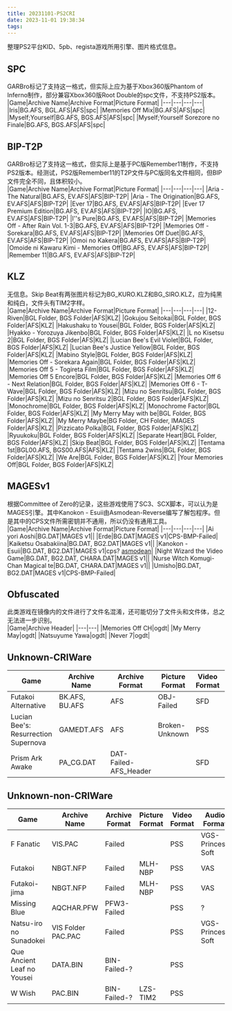 ```yaml
---
title: 20231101-PS2CRI
date: 2023-11-01 19:38:34
tags:
---
```

整理PS2平台KID、5pb、regista游戏所用引擎、图片格式信息。
## SPC
GARBro标记了支持这一格式，但实际上应为基于Xbox360版Phantom of Inferno制作，部分兼容Xbox360版Root Double的spc文件，不支持PS2版本。  
|Game|Archive Name|Archive Format|Picture Format|
|---|---|---|---|
|Iris|BG.AFS, BGL.AFS|AFS|spc|
|Memories Off Mix|BG.AFS|AFS|spc|
|Myself;Yourself|BG.AFS, BGS.AFS|AFS|spc|
|Myself;Yourself Sorezore no Finale|BG.AFS, BGS.AFS|AFS|spc|
## BIP-T2P
GARBro标记了支持这一格式，但实际上是基于PC版Remember11制作，不支持PS2版本。经测试，PS2版Remember11的T2P文件与PC版同名文件相同，但BIP文件完全不同，且体积较小。  
|Game|Archive Name|Archive Format|Picture Format|
|---|---|---|---|
|Aria - The Natural|BG.AFS, EV.AFS|AFS|BIP-T2P|
|Aria - The Origination|BG.AFS, EV.AFS|AFS|BIP-T2P|
|Ever 17|BG.AFS, EV.AFS|AFS|BIP-T2P|
|Ever 17 Premium Edition|BG.AFS, EV.AFS|AFS|BIP-T2P|
|IO|BG.AFS, EV.AFS|AFS|BIP-T2P|
|I''s Pure|BG.AFS, EV.AFS|AFS|BIP-T2P|
|Memories Off - After Rain Vol. 1-3|BG.AFS, EV.AFS|AFS|BIP-T2P|
|Memories Off - Sorekara|BG.AFS, EV.AFS|AFS|BIP-T2P|
|Memories Off Duet|BG.AFS, EV.AFS|AFS|BIP-T2P|
|Omoi no Kakera|BG.AFS, EV.AFS|AFS|BIP-T2P|
|Omoide ni Kawaru Kimi - Memories Off|BG.AFS, EV.AFS|AFS|BIP-T2P|
|Remember 11|BG.AFS, EV.AFS|AFS|BIP-T2P|
## KLZ
无信息。Skip Beat有两张图片标记为BG_KURO.KLZ和BG_SIRO.KLZ，应为纯黑和纯白，文件头有TIM2字样。  
|Game|Archive Name|Archive Format|Picture Format|
|---|---|---|---|
|12-Riven|BGL Folder, BGS Folder|AFS|KLZ|
|Gokujou Seitokai|BGL Folder, BGS Folder|AFS|KLZ|
|Hakushaku to Yousei|BGL Folder, BGS Folder|AFS|KLZ|
|Hyakko - Yorozuya Jikenbo|BGL Folder, BGS Folder|AFS|KLZ|
|L no Kisetsu 2|BGL Folder, BGS Folder|AFS|KLZ|
|Lucian Bee's Evil Violet|BGL Folder, BGS Folder|AFS|KLZ|
|Lucian Bee's Justice Yellow|BGL Folder, BGS Folder|AFS|KLZ|
|Mabino Style|BGL Folder, BGS Folder|AFS|KLZ|
|Memories Off - Sorekara Again|BGL Folder, BGS Folder|AFS|KLZ|
|Memories Off 5 - Togireta Film|BGL Folder, BGS Folder|AFS|KLZ|
|Memories Off 5 Encore|BGL Folder, BGS Folder|AFS|KLZ|
|Memories Off 6 - Next Relation|BGL Folder, BGS Folder|AFS|KLZ|
|Memories Off 6 - T-Wave|BGL Folder, BGS Folder|AFS|KLZ|
|Mizu no Senritsu|BGL Folder, BGS Folder|AFS|KLZ|
|Mizu no Senritsu 2|BGL Folder, BGS Folder|AFS|KLZ|
|Monochrome|BGL Folder, BGS Folder|AFS|KLZ|
|Monochrome Factor|BGL Folder, BGS Folder|AFS|KLZ|
|My Merry May with be|BGL Folder, BGS Folder|AFS|KLZ|
|My Merry Maybe|BG Folder, CH Folder, IMAGES Folder|AFS|KLZ|
|Pizzicato Polka|BGL Folder, BGS Folder|AFS|KLZ|
|Ryuukoku|BGL Folder, BGS Folder|AFS|KLZ|
|Separate Heart|BGL Folder, BGS Folder|AFS|KLZ|
|Skip Beat|BGL Folder, BGS Folder|AFS|KLZ|
|Tentama 1st|BGL00.AFS, BGS00.AFS|AFS|KLZ|
|Tentama 2wins|BGL Folder, BGS Folder|AFS|KLZ|
|We Are|BGL Folder, BGS Folder|AFS|KLZ|
|Your Memories Off|BGL Folder, BGS Folder|AFS|KLZ|
## MAGESv1
根据Committee of Zero的记录，这些游戏使用了SC3、SCX脚本，可以认为是MAGES引擎。其中Kanokon - Esuii由Asmodean-Reverse编写了解包程序。但是其中的CPS文件所需密钥并不通用，所以仍没有通用工具。  
|Game|Archive Name|Archive Format|Picture Format|
|---|---|---|---|
|Ai yori Aoshi|BG.DAT|MAGES v1||
|Erde|BG.DAT|MAGES v1|CPS-BMP-Failed|
|Kaiketsu Osabakiina|BG.DAT, BG2.DAT|MAGES v1||
|Kanokon - Esuii|BG.DAT, BG2.DAT|MAGES v1|cps? [asmodean](http://asmodean.reverse.net/pages/exkkesui.html)|
|Night Wizard the Video Game|BG.DAT, BG2.DAT, CHARA.DAT|MAGES v1||
|Nurse Witch Komugi-Chan Magical te|BG.DAT, CHARA.DAT|MAGES v1||
|Umisho|BG.DAT, BG2.DAT|MAGES v1|CPS-BMP-Failed|
## Obfuscated
此类游戏在镜像内的文件进行了文件名混淆，还可能切分了文件头和文件体，总之无法进一步识别。  
|Game|Archive Header|
|---|---|
|Memories Off CH|ogdt|
|My Merry May|ogdt|
|Natsuyume Yawa|ogdt|
|Never 7|ogdt|
## Unknown-CRIWare
|Game|Archive Name|Archive Format|Picture Format|Video Format|Audio Format|
|---|---|---|---|---|---|
|Futakoi Alternative|BK.AFS, BU.AFS|AFS|OBJ-Failed|SFD|ADX|
|Lucian Bee's: Resurrection Supernova|GAMEDT.AFS|AFS|Broken-Unknown|PSS|CRI-adx?|
|Prism Ark Awake|PA_CG.DAT|DAT-Failed-AFS_Header||SFD|CRI-adx?|
## Unknown-non-CRIWare
|Game|Archive Name|Archive Format|Picture Format|Video Format|Audio Format|
|---|---|---|---|---|---|
|F Fanatic|VIS.PAC|Failed||PSS|VGS-Princess Soft|
|Futakoi|NBGT.NFP|Failed|MLH-NBP|PSS|VAS|
|Futakoi-jima|NBGT.NFP|Failed|MLH-NBP|PSS|VAS|
|Missing Blue|AQCHAR.PFW|PFW3-Failed||PSS|?|
|Natsu-iro no Sunadokei|VIS Folder PAC.PAC|Failed||PSS|VGS-Princess Soft|
|Que Ancient Leaf no Yousei|DATA.BIN|BIN-Failed-?||PSS||
|W Wish|PAC.BIN|BIN-Failed-?|LZS-TIM2|PSS||